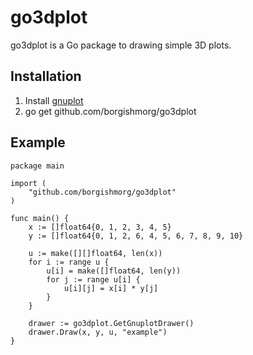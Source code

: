 # go3dplot

go3dplot is a Go package to drawing simple 3D plots.

## Installation

1. Install [gnuplot](http://www.gnuplot.info/)
2. go get github.com/borgishmorg/go3dplot

## Example

```golang
package main

import (
	"github.com/borgishmorg/go3dplot"
)

func main() {
	x := []float64{0, 1, 2, 3, 4, 5}
	y := []float64{0, 1, 2, 6, 4, 5, 6, 7, 8, 9, 10}

	u := make([][]float64, len(x))
	for i := range u {
		u[i] = make([]float64, len(y))
		for j := range u[i] {
			u[i][j] = x[i] * y[j]
		}
	}

	drawer := go3dplot.GetGnuplotDrawer()
	drawer.Draw(x, y, u, "example")
}
```